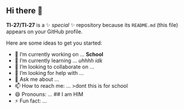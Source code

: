 ## Hi there 👋


**Tl-27/Tl-27** is a ✨ _special_ ✨ repository because its `README.md` (this file) appears on your GitHub profile.

Here are some ideas to get you started:

- 🔭 I’m currently working on ... **School**
- 🌱 I’m currently learning ... _uhhhh idk_
- 👯 I’m looking to collaborate on ...
- 🤔 I’m looking for help with ...
- 💬 Ask me about ...
- 📫 How to reach me: ... >dont this is for school
- 😄 Pronouns: ... ## I am HIM
- ⚡ Fun fact: ...
